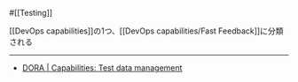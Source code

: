 #[[Testing]]

[[DevOps capabilities]]の1つ、[[DevOps capabilities/Fast Feedback]]に分類される

---

- [DORA | Capabilities: Test data management](https://dora.dev/capabilities/test-data-management/)